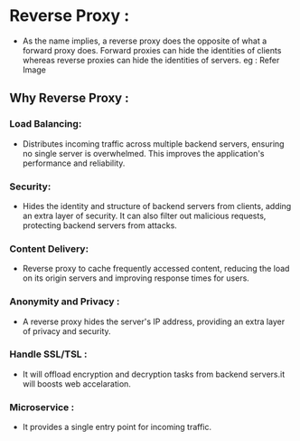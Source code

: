 # Reverse Proxy :
* As the name implies, a reverse proxy does the opposite of what a forward proxy does.
  Forward proxies can hide the identities of clients whereas reverse proxies can hide 
  the identities of servers. eg : Refer Image


## Why Reverse Proxy :

### Load Balancing:
* Distributes incoming traffic across multiple backend servers, ensuring no single server is overwhelmed.
  This improves the application's performance and reliability.

 
### Security:
* Hides the identity and structure of backend servers from clients, adding an extra layer of security.
  It can also filter out malicious requests, protecting backend servers from attacks.

### Content Delivery:
* Reverse proxy to cache frequently accessed content, 
  reducing the load on its origin servers and improving response times for users.

### Anonymity and Privacy :
* A reverse proxy hides the server's IP address, providing an extra layer of privacy and security.

### Handle SSL/TSL  :
* It will offload encryption and decryption tasks from backend servers.it will boosts web accelaration.

### Microservice  :
* It provides a single entry point for incoming traffic.